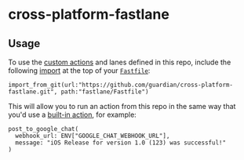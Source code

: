 # cross-platform-fastlane

## Usage

To use the [custom actions](https://docs.fastlane.tools/create-action/#local-actions) and lanes defined in this repo, include the following [import](https://docs.fastlane.tools/advanced/Fastfile/#importing-another-fastfile) at the top of your [`Fastfile`](https://docs.fastlane.tools/advanced/Fastfile/#fastfile): 

`import_from_git(url:"https://github.com/guardian/cross-platform-fastlane.git", path:"fastlane/Fastfile")`

This will allow you to run an action from this repo in the same way that you'd use a [built-in action](https://docs.fastlane.tools/actions/), for example:

```
post_to_google_chat(
  webhook_url: ENV["GOOGLE_CHAT_WEBHOOK_URL"],
  message: "iOS Release for version 1.0 (123) was successful!"
)
```

